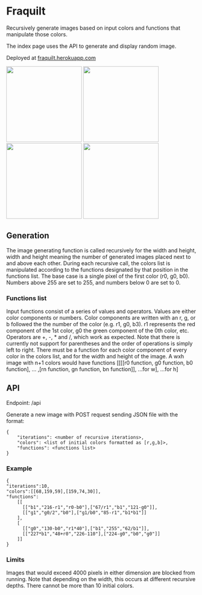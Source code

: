 # Fraquilt


Recursively generate images based on input colors and functions that manipulate those colors.

The index page uses the API to generate and display random image.

Deployed at [fraquilt.herokuapp.com](fraquilt.herokuapp.com)


<img src="https://fraquilt.s3.us-east-2.amazonaws.com/7e0a9971-73a0-48b5-886b-6b4019a2b81e.png" width="200" /> <img src="https://fraquilt.s3.us-east-2.amazonaws.com/222cb63b-b187-466d-be6c-dcff3bd8ad95.png" width="200" /> <img src="https://fraquilt.s3.us-east-2.amazonaws.com/1abe1da3-c068-4eaf-bf28-2781c6894b05.png" width="200" /> <img src="https://fraquilt.s3.us-east-2.amazonaws.com/04e86b42-5efa-44da-b599-f04ac6565164.png" width="200" />


## Generation
The image generating function is called recursively for the width and height, width and height meaning the number of generated images placed next to and above each other. During each recursive call, the colors list is manipulated according to the functions designated by that position in the functions list. 
The base case is a single pixel of the first color (r0, g0, b0). Numbers above 255 are set to 255, and numbers below 0 are set to 0.

### Functions list
Input functions consist of a series of values and operators.
Values are either color components or numbers. Color components are written with an r, g, or b followed the the number of the color (e.g. r1, g0, b3). r1 represents the red component of the 1st color, g0 the green component of the 0th color, etc.
Operators are +, -, * and /, which work as expected. Note that there is currently not support for parentheses and the order of operations is simply left to right.
There must be a function for each color component of every color in the colors list, and for the width and height of the image. 
A wxh image with n+1 colors would have functions
[[[[r0 function, g0 function, b0 function], ... ,[rn function, gn function, bn function]], ...for w], ...for h]

## API
Endpoint: /api

Generate a new image with POST request sending JSON file with the format:

    {
        "iterations": <number of recursive iterations>,
        "colors": <list of initial colors formatted as [r,g,b]>,
        "functions": <functions list>
    }

### Example

    {
    "iterations":10,
    "colors":[[68,159,59],[159,74,30]],
    "functions":
        [[
          [["b1","216-r1","r0-b0"],["67/r1","b1","121-g0"]],
          [["g1","g0/2","b0"],["g1/b0","85-r1","b1*b1"]]
        ],
        [
          [["g0","130-b0","r1*40"],["b1","255","62/b1"]],
          [["227*b1","48+r0","226-110"],["224-g0","b0","g0"]]
        ]]
    }

### Limits
Images that would exceed 4000 pixels in either dimension are blocked from running. Note that depending on the width, this occurs at different recursive depths. 
There cannot be more than 10 initial colors.

